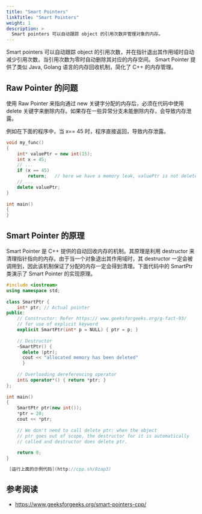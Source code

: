 ```yaml
---
title: "Smart Pointers"
linkTitle: "Smart Pointers"
weight: 1
description: >
  Smart pointers 可以自动跟踪 object 的引用次数并管理对象的内存。
---
```


Smart pointers 可以自动跟踪 object 的引用次数，并在指针退出其作用域时自动减少引用次数，当引用次数为零时自动删除其对应的内存空间。 Smart Pointer 提供了类似 Java, Golang 语言的内存回收机制，简化了 C++ 的内存管理。

## Raw Pointer 的问题

使用 Raw Pointer 来指向通过 new 关键字分配的内存后，必须在代码中使用 delete 关键字来删除内存。如果存在一些异常分支未能删除内存，会导致内存泄露。

例如在下面的程序中，当 x== 45 时，程序直接返回，导致内存泄露。

```C++
void my_func()
{
    int* valuePtr = new int(15);
    int x = 45;
    // ...
    if (x == 45)
        return;   // here we have a memory leak, valuePtr is not deleted
    // ...
    delete valuePtr;
}
 
int main()
{
}
```

## Smart Pointer 的原理

Smart Pointer 是 C++ 提供的自动回收内存的机制。其原理是利用 destructor 来清理指针指向的内存。由于当一个对象退出其作用域时，其 destructor 一定会被调用到，因此该机制保证了分配的内存一定会得到清理。下面代码中的 SmartPtr 类演示了 Smart Pointer 的实现原理。

```C++
#include <iostream>
using namespace std;
 
class SmartPtr {
    int* ptr; // Actual pointer
public:
    // Constructor: Refer https:// www.geeksforgeeks.org/g-fact-93/
    // for use of explicit keyword
    explicit SmartPtr(int* p = NULL) { ptr = p; }
 
    // Destructor
    ~SmartPtr() { 
      delete (ptr); 
      cout << "allocated memory has been deleted"
      }
 
    // Overloading dereferencing operator
    int& operator*() { return *ptr; }
};
 
int main()
{
    SmartPtr ptr(new int());
    *ptr = 20;
    cout << *ptr;
 
    // We don't need to call delete ptr: when the object
    // ptr goes out of scope, the destructor for it is automatically
    // called and destructor does delete ptr.
 
    return 0;
}

 [运行上面的示例代码](http://cpp.sh/8zap3)

```

## 参考阅读

* https://www.geeksforgeeks.org/smart-pointers-cpp/